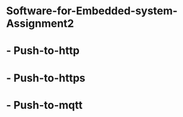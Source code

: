 # Software-for-Embedded-system-Assignment2
#   - Push-to-http
#   - Push-to-https
#   - Push-to-mqtt
